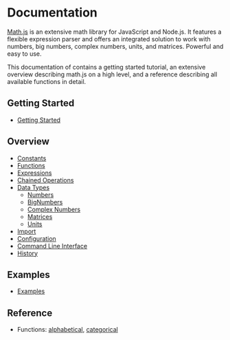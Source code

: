 # Documentation

[Math.js](http://mathjs.org) is an extensive math library for JavaScript and Node.js.
It features a flexible expression parser and offers an integrated solution
to work with numbers, big numbers, complex numbers, units, and matrices.
Powerful and easy to use.

This documentation of contains a getting started tutorial,
an extensive overview describing math.js on a high level,
and a reference describing all available functions in detail.


## Getting Started

- [Getting Started](getting_started.md)


## Overview

- [Constants](constants.md)
- [Functions](functions.md)
- [Expressions](expressions.md)
- [Chained Operations](chained_operations.md)
- [Data Types](datatypes/index.md)
  - [Numbers](datatypes/numbers.md)
  - [BigNumbers](datatypes/bignumbers.md)
  - [Complex Numbers](datatypes/complex_numbers.md)
  - [Matrices](datatypes/matrices.md)
  - [Units](datatypes/units.md)
- [Import](import.md)
- [Configuration](configuration.md)
- [Command Line Interface](command_line_interface.md)
- [History](../HISTORY.md)

## Examples

- [Examples](https://github.com/josdejong/mathjs/tree/master/examples/)

## Reference

- Functions: 
  [alphabetical](reference/functions/alphabetical.md),
  [categorical](reference/functions/categorical.md)
